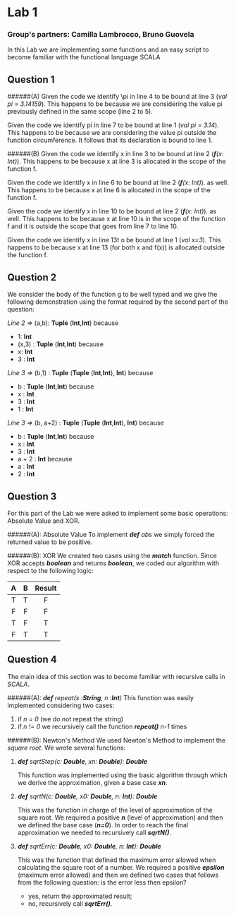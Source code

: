  Lab 1
====

### Group's partners: Camilla Lambrocco, Bruno Guovela

In this Lab we are implementing some functions and an easy script to become familiar with the functional language SCALA

## Question 1 

######(A)
Given the code we identify \pi in line 4 to be bound at line 3 (*val pi = 3.14159*). This happens to be because we are considering the value pi previously defined in the same scope (line 2 to 5).

Given the code we identify pi in line 7 to be bound at line 1 (*val pi = 3.14*). This happens to be because we are considering the value pi outside the function circumference. It follows that its declaration is bound to line 1.


######(B)
Given the code we identify x in line 3 to be bound at line 2 (_**f**(x: Int)_). This happens to be because x at line 3 is allocated in the scope of the function f.

Given the code we identify x in line 6 to be bound at line 2 (_**f**(x: Int)_). as well. This happens to be because x at line 6 is allocated in the scope of the function f. 

Given the code we identify x in line 10 to be bound at line 2 (_**f**(x: Int)_). as well. This happens to be because x at line 10 is in the scope of the function f and it is outside the scope that goes from line 7 to line 10.

Given the code we identify x in line 13t o be bound at line 1 (*val x=3*). This happens to be because x at line 13 (for both x and f(x)) is allocated outside the function f. 

## Question 2

We consider the body of the function g to be well typed and we give the following demonstration using the format required by the second part of the question:

*Line 2 =>* (a,b): **Tuple** (**Int**,**Int**)  because
 - 1: **Int**
  - (x,3) : **Tuple** (**Int**,**Int**)  because
  - x: **Int**
  - 3 : **Int**
  
*Line 3 =>* (b,1) : **Tuple** (**Tuple** (**Int**,**Int**), **Int**) because
 - b : **Tuple** (**Int**,**Int**)  because
  - x : **Int**
  - 3 : **Int**
 - 1 : **Int**

*Line 3 =>* (b, a+2) : **Tuple** (**Tuple** (**Int**,**Int**), **Int**) because
 - b : **Tuple** (**Int**,**Int**) because
  - x : **Int**
  - 3 : **Int**
 - a + 2 : **Int** because
  - a : **Int**
  - 2 : **Int**
  
## Question 3
For this part of the Lab we were asked to implement some basic operations: Absolute Value and XOR.
  
######(A): Absolute Value
To implement _**def** abs_ we simply forced the returned value to be positive.

######(B): XOR
We created two cases using the ***match*** function. Since XOR accepts ***boolean*** and returns ***boolean***, we coded our algorithm with respect to the
following logic:
  
|     A      |     B     |     Result     |
|:------------: | :---------------: | :-----: |
| T | T | F |
| F | F | F |
| T | F  | T |
| F | T  | T |

## Question 4

The main idea of this section was to become familiar with recursive calls in *SCALA*. 

######(A): _**def** repeat(s :**String**, n :**Int**)_
This function was easily implemented considering two cases:
 1. if *n = 0* (we do not repeat the string) 
 2. if *n != 0* we recursively call the function ***repeat()*** *n-1* times

######(B): Newton's Method
We used Newton's Method to implement the *square root*. We wrote several functions:
 1. _**def** sqrtStep(c: **Double**, xn: **Double**): **Double**_

	This function was implemented using the basic algorithm through which we derive the approximation, given a base case ***xn***.
 2. _**def** sqrtN(c: **Double**, x0: **Double**, n: **Int**): **Double**_
 
 	This was the function in charge of the level of approximation of the square root. We required a positive ***n*** (level of approximation) and then we defined the base case (***n=0***). In order to reach the final approximation we needed to recursively call ***sqrtN()***.
 3. _**def** sqrtErr(c: **Double**, x0: **Double**, n: **Int**): **Double**_
 
	 This was the function that defined the maximum error allowed when calculating the square root of a number. We required a positive ***epsilon*** (maximum error allowed) and then we defined two cases that follows from the following question: is the error less then epsilon? 
	 - yes, return the approximated result;
	 - no, recursively call ***sqrtErr()***.
	 